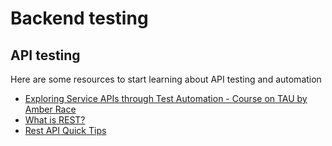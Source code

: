 # Backend testing

## API testing

Here are some resources to start learning about API testing and automation

- [Exploring Service APIs through Test Automation - Course on TAU by Amber Race](https://testautomationu.applitools.com/exploring-service-apis-through-test-automation/)
- [What is REST?](https://developer.mozilla.org/en-US/docs/Glossary/REST)
- [Rest API Quick Tips](https://www.restapitutorial.com/lessons/restquicktips.html)
